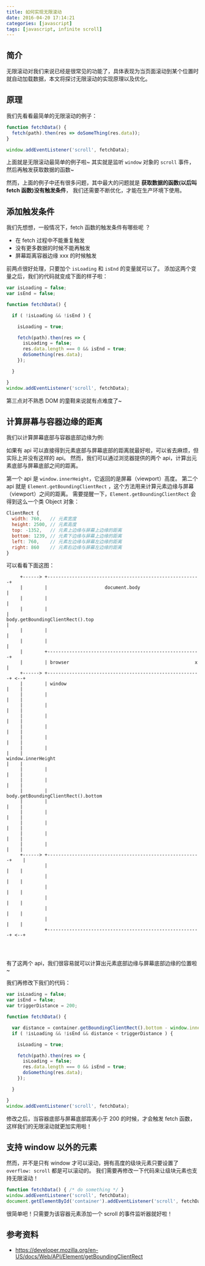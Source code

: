 ```yaml
---
title: 如何实现无限滚动
date: 2016-04-20 17:14:21
categories: [javascript]
tags: [javascript, infinite scroll]
---
```


## 简介

无限滚动对我们来说已经是很常见的功能了，具体表现为当页面滚动到某个位置时就自动加载数据，本文将探讨无限滚动的实现原理以及优化。

## 原理

我们先看看最简单的无限滚动的例子：

```js
function fetchData() {
  fetch(path).then(res => doSomeThing(res.data));
}

window.addEventListener('scroll', fetchData);
```

上面就是无限滚动最简单的例子啦~
其实就是监听 `window` 对象的 `scroll` 事件，然后再触发获取数据的函数~

然而，上面的例子中还有很多问题，其中最大的问题就是 **获取数据的函数(以后叫 fetch 函数)没有触发条件**， 我们还需要不断优化，才能在生产环境下使用。

## 添加触发条件

我们先想想，一般情况下，fetch 函数的触发条件有哪些呢 ？

- 在 fetch 过程中不能重复触发
- 没有更多数据的时候不能再触发
- 屏幕距离容器边缘 xxx 的时候触发

前两点很好处理，只要加个 `isLoading` 和 `isEnd` 的变量就可以了。
添加这两个变量之后，我们的代码就变成下面的样子啦：

```js
var isLoading = false;
var isEnd = false;

function fetchData() {

  if ( !isLoading && !isEnd ) {

    isLoading = true;

    fetch(path).then(res => {
      isLoading = false;
      res.data.length === 0 && isEnd = true;
      doSomething(res.data);
    });

  }

}
window.addEventListener('scroll', fetchData);
```

第三点对不熟悉 DOM 的童鞋来说就有点难度了~

## 计算屏幕与容器边缘的距离

我们以计算屏幕底部与容器底部边缘为例:

如果有 api 可以直接得到元素底部与屏幕底部的距离就最好啦，可以省去麻烦，但实际上并没有这样的 api。
然而，我们可以通过浏览器提供的两个 api，计算出元素底部与屏幕底部之间的距离。

第一个 api 是 `window.innerHeight`，它返回的是屏幕（viewport）高度。
第二个 api 就是 `Element.getBoundingClientRect` ，这个方法用来计算元素边缘与屏幕（viewport）之间的距离。
需要提醒一下，`Element.getBoundingClientRect` 会得到这么一个类 Object 对象：

```js
ClientRect {
  width: 760,   // 元素宽度
  height: 2500, // 元素高度
  top: -1352,   // 元素上边缘与屏幕上边缘的距离
  bottom: 1239, // 元素下边缘与屏幕上边缘的距离
  left: 760,    // 元素左边缘与屏幕左边缘的距离
  right: 860    // 元素右边缘与屏幕左边缘的距离
}
```

可以看看下面这图：

```
     +------> +--------------------------------------------------------+
     |        |                     document.body                      |
     |        |                                                        |
     |        |                                                        |
body.getBoundingClientRect().top                                       |
     |        |                                                        |
     |        |                                                        |
     |        +--------------------------------------------------------+
     |        | browser                                              x |
     +------> +--------------------------------------------------------+ <--+
     |        | window                                                 |    |
     |        |                                                        |    |
     |        |                                                        |    |
     |        |                                                        |    |
     |        |                                                        |    |
     |        |                                                        |    |
     |        |                                                        |    |
window.innerHeight                                                     |    |
     |        |                                                        |    |
     |        |                                                        |    |
     |        |                               body.getBoundingClientRect().bottom
     |        |                                                        |    |
     |        |                                                        |    |
     |        |                                                        |    |
     |        |                                                        |    |
     |        |                                                        |    |
     +------> +--------------------------------------------------------+    |
              |                                                        |    |
              |                                                        |    |
              |                                                        |    |
              |                                                        |    |
              |                                                        |    |
              |                                                        |    |
              +--------------------------------------------------------+ <--+




```

有了这两个 api，我们很容易就可以计算出元素底部边缘与屏幕底部边缘的位置啦~

我们再修改下我们的代码：

```js
var isLoading = false;
var isEnd = false;
var triggerDistance = 200;

function fetchData() {

  var distance = container.getBoundingClientRect().bottom - window.innerHeight;
  if ( !isLoading && !isEnd && distance < triggerDistance ) {

    isLoading = true;

    fetch(path).then(res => {
      isLoading = false;
      res.data.length === 0 && isEnd = true;
      doSomething(res.data);
    });

  }

}
window.addEventListener('scroll', fetchData);
```

修改之后，当容器底部与屏幕底部距离小于 200 的时候，才会触发 fetch 函数，这样我们的无限滚动就更加实用啦！


## 支持 window 以外的元素

然而，并不是只有 window 才可以滚动，拥有高度的级块元素只要设置了 `overflow: scroll` 都是可以滚动的。
我们需要再修改一下代码来让级块元素也支持无限滚动！

```js
function fetchData() { /* do something */ }
window.addEventListener('scroll', fetchData);
document.getElementById('container').addEventListener('scroll', fetchData);
```

很简单吧！只需要为该容器元素添加一个 scroll 的事件监听器就好啦！


## 参考资料

- https://developer.mozilla.org/en-US/docs/Web/API/Element/getBoundingClientRect
